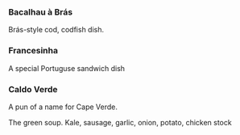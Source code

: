 ### Bacalhau à Brás
Brás-style cod, codfish dish.

### Francesinha
A special Portuguse sandwich dish

### Caldo Verde

A pun of a name for Cape Verde.

The green soup. Kale, sausage, garlic, onion, potato, chicken stock